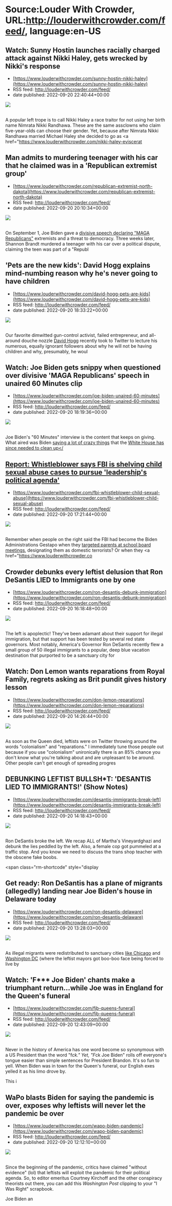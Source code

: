 # Source:Louder With Crowder, URL:http://louderwithcrowder.com/feed/, language:en-US

## Watch: Sunny Hostin launches racially charged attack against Nikki Haley, gets wrecked by Nikki's response
 - [https://www.louderwithcrowder.com/sunny-hostin-nikki-haley](https://www.louderwithcrowder.com/sunny-hostin-nikki-haley)
 - RSS feed: http://louderwithcrowder.com/feed/
 - date published: 2022-09-20 22:40:44+00:00

<img src="https://www.louderwithcrowder.com/media-library/image.png?id=31794065&amp;width=1245&amp;height=700&amp;coordinates=0%2C0%2C0%2C118" /><br /><br /><p>A popular left trope is to call Nikki Haley a race traitor for not using her birth name Nimrata Nikki Randhawa. These are the same assclowns who claim five-year-olds can choose their gender. Yet, because after Nimrata Nikki Randhawa married Michael Haley she decided to go as <a href="https://www.louderwithcrowder.com/nikki-haley-eviscerat

## Man admits to murdering teenager with his car that he claimed was in a 'Republican extremist group'
 - [https://www.louderwithcrowder.com/republican-extremist-north-dakota](https://www.louderwithcrowder.com/republican-extremist-north-dakota)
 - RSS feed: http://louderwithcrowder.com/feed/
 - date published: 2022-09-20 20:10:34+00:00

<img src="https://www.louderwithcrowder.com/media-library/image.png?id=31793459&amp;width=600&amp;height=600&amp;coordinates=442%2C0%2C0%2C0" /><br /><br /><p>On September 1, Joe Biden gave a <a href="https://www.louderwithcrowder.com/joe-biden-unaired-60-minutes" target="_blank">divisive speech declaring "MAGA Republicans"</a> extremists and a threat to democracy. Three weeks later, Shannon Brandt murdered a teenager with his car over a political dispute, claiming the teen was part of a "Republ

## 'Pets are the new kids': David Hogg explains mind-numbing reason why he's never going to have children
 - [https://www.louderwithcrowder.com/david-hogg-pets-are-kids](https://www.louderwithcrowder.com/david-hogg-pets-are-kids)
 - RSS feed: http://louderwithcrowder.com/feed/
 - date published: 2022-09-20 18:33:22+00:00

<img src="https://www.louderwithcrowder.com/media-library/image.png?id=31788297&amp;width=1245&amp;height=700&amp;coordinates=0%2C0%2C0%2C100" /><br /><br /><p>Our favorite dimwitted gun-control activist, failed entrepreneur, and all-around douche nozzle <a href="https://www.louderwithcrowder.com/david-hogg-conservative" target="_blank">David Hogg</a> recently took to Twitter to lecture his numerous, equally ignorant followers about why he will not be having children and why, presumably, he woul

## Watch: Joe Biden gets snippy when questioned over divisive 'MAGA Republicans' speech in unaired 60 Minutes clip
 - [https://www.louderwithcrowder.com/joe-biden-unaired-60-minutes](https://www.louderwithcrowder.com/joe-biden-unaired-60-minutes)
 - RSS feed: http://louderwithcrowder.com/feed/
 - date published: 2022-09-20 18:19:36+00:00

<img src="https://www.louderwithcrowder.com/media-library/image.png?id=31787879&amp;width=1245&amp;height=700&amp;coordinates=0%2C0%2C0%2C118" /><br /><br /><p>Joe Biden's "60 Minutes" interview is the content that keeps on giving. What aired was Biden <a href="https://www.louderwithcrowder.com/biden-60-minutes-recap" target="_blank">saying a lot of crazy things</a> that the <a href="https://www.louderwithcrowder.com/wapo-biden-pandemic" target="_blank">White House has since needed to clean up</

## Report: Whistleblower says FBI is shelving child sexual abuse cases to pursue 'leadership's political agenda'
 - [https://www.louderwithcrowder.com/fbi-whistleblower-child-sexual-abuse](https://www.louderwithcrowder.com/fbi-whistleblower-child-sexual-abuse)
 - RSS feed: http://louderwithcrowder.com/feed/
 - date published: 2022-09-20 17:21:44+00:00

<img src="https://www.louderwithcrowder.com/media-library/image.png?id=31787778&amp;width=1200&amp;height=800&amp;coordinates=11%2C0%2C12%2C0" /><br /><br /><p>Remember when people on the right said the FBI had become the Biden Administrations Gestapo when they <a href="https://www.louderwithcrowder.com/fbi-wistleblower-targetting-parents" target="_blank">targeted parents at school board meetings</a>, designating them as domestic terrorists? Or when they <a href="https://www.louderwithcrowder.co

## Crowder debunks every leftist delusion that Ron DeSantis LIED to Immigrants one by one
 - [https://www.louderwithcrowder.com/ron-desantis-debunk-immigration](https://www.louderwithcrowder.com/ron-desantis-debunk-immigration)
 - RSS feed: http://louderwithcrowder.com/feed/
 - date published: 2022-09-20 16:18:48+00:00

<img src="https://www.louderwithcrowder.com/media-library/image.png?id=31787040&amp;width=1200&amp;height=800&amp;coordinates=0%2C0%2C24%2C0" /><br /><br /><p>The left is apoplectic! They've been adamant about their support for illegal immigration, but that support has been tested by several red state governors. Most notably, America's Governor Ron DeSantis recently flew a small group of 50 illegal immigrants to a popular, deep blue vacation destination that purported to be a sanctuary city for 

## Watch: Don Lemon wants reparations from Royal Family, regrets asking as Brit pundit gives history lesson
 - [https://www.louderwithcrowder.com/don-lemon-reparations](https://www.louderwithcrowder.com/don-lemon-reparations)
 - RSS feed: http://louderwithcrowder.com/feed/
 - date published: 2022-09-20 14:26:44+00:00

<img src="https://www.louderwithcrowder.com/media-library/image.png?id=31786801&amp;width=1200&amp;height=800&amp;coordinates=506%2C0%2C0%2C0" /><br /><br /><p>As soon as the Queen died, leftists were on Twitter throwing around the words "colonialism" and "reparations." I immediately tune those people out because if you use "colonialism" unironically there is an 85% chance you don't know what you're talking about and are unpleasant to be around. Other people can't get enough of spreading progres

## DEBUNKING LEFTIST BULLSH*T: 'DESANTIS LIED TO IMMIGRANTS!' (Show Notes)
 - [https://www.louderwithcrowder.com/desantis-immigrants-break-left](https://www.louderwithcrowder.com/desantis-immigrants-break-left)
 - RSS feed: http://louderwithcrowder.com/feed/
 - date published: 2022-09-20 14:18:43+00:00

<img src="https://www.louderwithcrowder.com/media-library/image.jpg?id=31786950&amp;width=1200&amp;height=800&amp;coordinates=0%2C0%2C200%2C0" /><br /><br /><p>Ron DeSantis broke the left. We recap ALL of Martha's Vineyardghazi and debunk the lies peddled by the left. Also, a female cop got pummeled at a traffic stop. And you know we need to discuss the trans shop teacher with the obscene fake boobs.</p><p class="shortcode-media shortcode-media-youtube">
<span class="rm-shortcode" style="display

## Get ready: Ron DeSantis has a plane of migrants (allegedly) landing near Joe Biden's house in Delaware today
 - [https://www.louderwithcrowder.com/ron-desantis-delaware](https://www.louderwithcrowder.com/ron-desantis-delaware)
 - RSS feed: http://louderwithcrowder.com/feed/
 - date published: 2022-09-20 13:28:03+00:00

<img src="https://www.louderwithcrowder.com/media-library/image.png?id=31786617&amp;width=1245&amp;height=700&amp;coordinates=0%2C0%2C0%2C118" /><br /><br /><p>As illegal migrants were redistributed to sanctuary cities <a href="https://www.louderwithcrowder.com/ron-desantis-marthas-vinyard" target="_blank">like Chicago</a> and <a href="https://www.louderwithcrowder.com/muriel-bower-immigrants-dc" target="_blank">Washington DC</a> (where the leftist mayors got boo-boo face being forced to live by

## Watch: 'F*** Joe Biden' chants make a triumphant return...while Joe was in England for the Queen's funeral
 - [https://www.louderwithcrowder.com/fjb-queens-funeral](https://www.louderwithcrowder.com/fjb-queens-funeral)
 - RSS feed: http://louderwithcrowder.com/feed/
 - date published: 2022-09-20 12:43:09+00:00

<img src="https://www.louderwithcrowder.com/media-library/image.jpg?id=31786471&amp;width=1245&amp;height=700&amp;coordinates=0%2C0%2C0%2C118" /><br /><br /><p>Never in the history of America has one word become so synonymous with a US President than the word "f*ck." Yet, "F*ck Joe Biden" rolls off everyone's tongue easier than simple sentences for President Brandon. It's so fun to yell. When Biden was in town for the Queen's funeral, our English exes yelled it as his limo drove by.</p><p>This i

## WaPo blasts Biden for saying the pandemic is over, exposes why leftists will never let the pandemic be over
 - [https://www.louderwithcrowder.com/wapo-biden-pandemic](https://www.louderwithcrowder.com/wapo-biden-pandemic)
 - RSS feed: http://louderwithcrowder.com/feed/
 - date published: 2022-09-20 12:12:10+00:00

<img src="https://www.louderwithcrowder.com/media-library/image.jpg?id=31786080&amp;width=1245&amp;height=700&amp;coordinates=0%2C0%2C0%2C102" /><br /><br /><p>Since the beginning of the pandemic, critics have claimed "without evidence" (lol) that leftists will exploit the pandemic for their political agenda. So, to editor emeritus Courtney Kirchoff and the other conspiracy theorists out there, you can add this <em>Washington Post</em> clipping to your "I Was Right" scrapbook.</p><p>Joe Biden an

